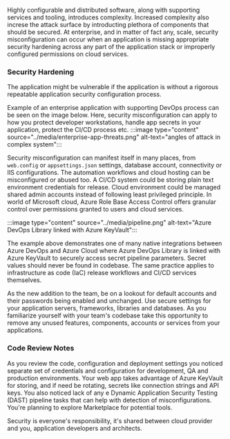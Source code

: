 
Highly configurable and distributed software, along with supporting services and tooling, introduces complexity. Increased complexity also increse the attack surface by introducting plethora of components that should be secured. At enterprise, and in matter of fact any, scale, security misconfiguration can occur when an application is missing appropriate security hardening across any part of the application stack or improperly configured permissions on cloud services.

### Security Hardening

The application might be vulnerable if the application is without a rigorous repeatable application security configuration process.

Example of an enterprise application with supporting DevOps process can be seen on the image below. Here, security misconfiguration can apply to how you protect developer workstations, handle app secrets in your application, protect the CI/CD process etc.
:::image type="content" source="../media/enterprise-app-threats.png" alt-text="angles of attack in complex system":::

Security misconfiguration can manifest itself in many places, from `web.config` or `appsettings.json` settings, database account, connectivity or IIS configurations. The automation workflows and cloud hosting can be misconfigured or abused too. A CI/CD system could be storing plain text environment credentials for release. Cloud environment could be managed shared admin accounts instead of following least privileged principle. In world of Microsoft cloud, Azure Role Base Access Control offers granular control over permissions granted to users and cloud services.

:::image type="content" source="../media/pipeline.png" alt-text="Azure DevOps Library linked with Azure KeyVault":::

The example above demonstrates one of many native integrations between Azure DevOps and Azure Cloud where Azure DevOps Library is linked with Azure KeyVault to securely access secret pipeline parameters.
Secret values should never be found in codebase. The same practice applies to infrastructure as code (IaC) release workflows and CI/CD services themselves.

As the new addition to the team, be on a lookout for default accounts and their passwords being enabled and unchanged. Use secure settings for your application servers, frameworks, libraries and databases. As you familiarize yourself with your team's codebase take this opportunity to remove any unused features, components, accounts or services from your applications.

### Code Review Notes

As you review the code, configuration and deployment settings you noticed separate set of credentials and configuration for development, QA and production environments. Your web app takes advantage of Azure KeyVault for storing, and if need be rotating, secrets like connection strings and API keys. You also noticed lack of any e Dynamic Application Security Testing (DAST) pipeline tasks that can help with  detection of misconfigurations. You're planning to explore Marketplace for potential tools.

Security is everyone's responsibility, it's shared between cloud provider and you, application developers and architects.

